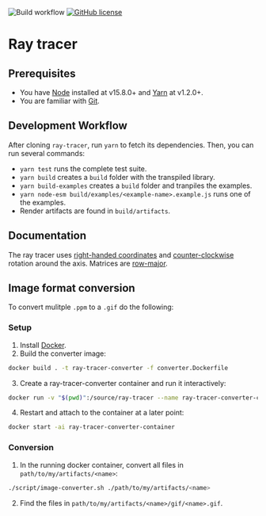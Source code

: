 ![Build workflow](https://github.com/oscarlorentzon/ray-tracer/workflows/Build/badge.svg) [![GitHub license](https://img.shields.io/badge/license-MIT-blue.svg)](https://github.com/oscarlorentzon/ray-tracer/blob/master/LICENSE)

# Ray tracer

## Prerequisites
- You have [Node](https://nodejs.org) installed at v15.8.0+ and [Yarn](https://classic.yarnpkg.com) at v1.2.0+.
- You are familiar with [Git](https://git-scm.com/).

## Development Workflow
After cloning `ray-tracer`, run `yarn` to fetch its dependencies. Then, you can run several commands:

- `yarn test` runs the complete test suite.
- `yarn build` creates a `build` folder with the transpiled library.
- `yarn build-examples` creates a `build` folder and tranpiles the examples.
- `yarn node-esm build/examples/<example-name>.example.js` runs one of the examples.
- Render artifacts are found in `build/artifacts`.

## Documentation
The ray tracer uses [right-handed coordinates](https://en.wikipedia.org/wiki/Right-hand_rule) and [counter-clockwise](https://en.wikipedia.org/wiki/Clockwise) rotation around the axis. Matrices are [row-major](https://en.wikipedia.org/wiki/Row-_and_column-major_order).

## Image format conversion
To convert mulitple `.ppm` to a `.gif` do the following:

### Setup
1. Install [Docker](https://www.docker.com/).
2. Build the converter image:
```bash
docker build . -t ray-tracer-converter -f converter.Dockerfile
```
3. Create a ray-tracer-converter container and run it interactively:
```bash
docker run -v "$(pwd)":/source/ray-tracer --name ray-tracer-converter-container -it ray-tracer-converter
```
4. Restart and attach to the container at a later point:
```bash
docker start -ai ray-tracer-converter-container
```

### Conversion
1. In the running docker container, convert all files in `path/to/my/artifacts/<name>`:
```bash
./script/image-converter.sh ./path/to/my/artifacts/<name>
```
2. Find the files in `path/to/my/artifacts/<name>/gif/<name>.gif`.
